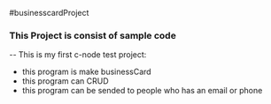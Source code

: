 #businesscardProject

### This Project is consist of sample code
--
This is my first c-node test project:
* this program is make businessCard
* this program can CRUD
* this program can be sended to people who has an email or phone